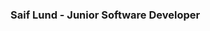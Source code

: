 ### Saif Lund - Junior Software Developer

<!--
**saiflund/saiflund** is a ✨ _special_ ✨ repository because its `README.md` (this file) appears on your GitHub profile.

I am a recent graduate of the HyperionDev Software Engineering Bootcamp, seeking my first junior software development role. Proficient in Python and Object-Oriented Programming, I am eager to contribute to innovative software solutions. Let's connect and discuss potential opportunities!

Feel free to explore my GitHub profile for projects and coding samples.

[linkedin](https://www.linkedin.com/in/saif-lund-a32056268/)
